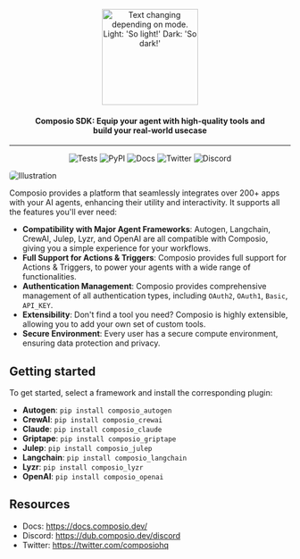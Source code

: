 <p align="center">
  <picture width="200">
    <source media="(prefers-color-scheme: dark)" width="172" srcset="https://mintlify.s3-us-west-1.amazonaws.com/composio-27/logo/dark.svg">
    <img alt="Text changing depending on mode. Light: 'So light!' Dark: 'So dark!'" width="172" src="https://mintlify.s3-us-west-1.amazonaws.com/composio-27/logo/light.svg"/>
  </picture>
  <h4 align="center">Composio SDK: Equip your agent with high-quality tools and <br/>build your real-world usecase</h4>
  <hr/>
  <p align="center">
    <img alt="Tests" src="https://github.com/composiohq/composio/actions/workflows/common.yml/badge.svg">
  <img alt="PyPI" src="https://img.shields.io/pypi/v/composio_core?label=Latest">
    <img alt="Docs" src="https://img.shields.io/badge/Docs-Live-blue">
    <img alt="Twitter" src="https://img.shields.io/twitter/url?url=https%3A%2F%2Ftwitter.com%2Fcomposiohq&label=Follow us">
    <img alt="Discord" src="https://img.shields.io/discord/1170785031560646836?label=Discord">
    </p>
</p>

<img alt="Illustration" src="./docs/imgs/banner.png" style="border-radius: 5px"/>

Composio provides a platform that seamlessly integrates over 200+ apps with your AI agents, enhancing their utility and interactivity. It supports all the features you'll ever need:

- **Compatibility with Major Agent Frameworks**: Autogen, Langchain, CrewAI, Julep, Lyzr, and OpenAI are all compatible with Composio, giving you a simple experience for your workflows.
- **Full Support for Actions & Triggers**: Composio provides full support for Actions & Triggers, to power your agents with a wide range of functionalities.
- **Authentication Management**: Composio provides comprehensive management of all authentication types, including `OAuth2`, `OAuth1`, `Basic`, `API_KEY`.
- **Extensibility**: Don't find a tool you need? Composio is highly extensible, allowing you to add your own set of custom tools.
- **Secure Environment**: Every user has a secure compute environment, ensuring data protection and privacy.

## Getting started

To get started, select a framework and install the corresponding plugin:

- **Autogen**: `pip install composio_autogen`
- **CrewAI**: `pip install composio_crewai`
- **Claude**: `pip install composio_claude`
- **Griptape**: `pip install composio_griptape`
- **Julep**: `pip install composio_julep`
- **Langchain**: `pip install composio_langchain`
- **Lyzr**: `pip install composio_lyzr`
- **OpenAI**: `pip install composio_openai`

## Resources

- Docs: https://docs.composio.dev/
- Discord: https://dub.composio.dev/discord
- Twitter: https://twitter.com/composiohq
